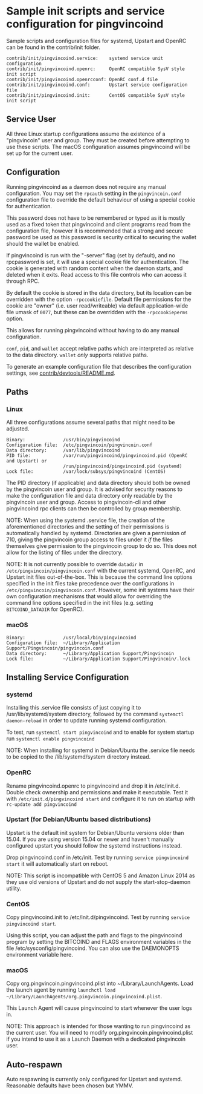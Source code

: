 Sample init scripts and service configuration for pingvincoind
==========================================================

Sample scripts and configuration files for systemd, Upstart and OpenRC
can be found in the contrib/init folder.

    contrib/init/pingvincoind.service:    systemd service unit configuration
    contrib/init/pingvincoind.openrc:     OpenRC compatible SysV style init script
    contrib/init/pingvincoind.openrcconf: OpenRC conf.d file
    contrib/init/pingvincoind.conf:       Upstart service configuration file
    contrib/init/pingvincoind.init:       CentOS compatible SysV style init script

Service User
---------------------------------

All three Linux startup configurations assume the existence of a "pingvincoin" user
and group.  They must be created before attempting to use these scripts.
The macOS configuration assumes pingvincoind will be set up for the current user.

Configuration
---------------------------------

Running pingvincoind as a daemon does not require any manual configuration. You may
set the `rpcauth` setting in the `pingvincoin.conf` configuration file to override
the default behaviour of using a special cookie for authentication.

This password does not have to be remembered or typed as it is mostly used
as a fixed token that pingvincoind and client programs read from the configuration
file, however it is recommended that a strong and secure password be used
as this password is security critical to securing the wallet should the
wallet be enabled.

If pingvincoind is run with the "-server" flag (set by default), and no rpcpassword is set,
it will use a special cookie file for authentication. The cookie is generated with random
content when the daemon starts, and deleted when it exits. Read access to this file
controls who can access it through RPC.

By default the cookie is stored in the data directory, but its location can be
overridden with the option `-rpccookiefile`. Default file permissions for the
cookie are "owner" (i.e. user read/writeable) via default application-wide file
umask of `0077`, but these can be overridden with the `-rpccookieperms` option.

This allows for running pingvincoind without having to do any manual configuration.

`conf`, `pid`, and `wallet` accept relative paths which are interpreted as
relative to the data directory. `wallet` *only* supports relative paths.

To generate an example configuration file that describes the configuration settings,
see [contrib/devtools/README.md](../contrib/devtools/README.md#gen-pingvincoin-confsh).

Paths
---------------------------------

### Linux

All three configurations assume several paths that might need to be adjusted.

    Binary:              /usr/bin/pingvincoind
    Configuration file:  /etc/pingvincoin/pingvincoin.conf
    Data directory:      /var/lib/pingvincoind
    PID file:            /var/run/pingvincoind/pingvincoind.pid (OpenRC and Upstart) or
                         /run/pingvincoind/pingvincoind.pid (systemd)
    Lock file:           /var/lock/subsys/pingvincoind (CentOS)

The PID directory (if applicable) and data directory should both be owned by the
pingvincoin user and group. It is advised for security reasons to make the
configuration file and data directory only readable by the pingvincoin user and
group. Access to pingvincoin-cli and other pingvincoind rpc clients can then be
controlled by group membership.

NOTE: When using the systemd .service file, the creation of the aforementioned
directories and the setting of their permissions is automatically handled by
systemd. Directories are given a permission of 710, giving the pingvincoin group
access to files under it _if_ the files themselves give permission to the
pingvincoin group to do so. This does not allow
for the listing of files under the directory.

NOTE: It is not currently possible to override `datadir` in
`/etc/pingvincoin/pingvincoin.conf` with the current systemd, OpenRC, and Upstart init
files out-of-the-box. This is because the command line options specified in the
init files take precedence over the configurations in
`/etc/pingvincoin/pingvincoin.conf`. However, some init systems have their own
configuration mechanisms that would allow for overriding the command line
options specified in the init files (e.g. setting `BITCOIND_DATADIR` for
OpenRC).

### macOS

    Binary:              /usr/local/bin/pingvincoind
    Configuration file:  ~/Library/Application Support/Pingvincoin/pingvincoin.conf
    Data directory:      ~/Library/Application Support/Pingvincoin
    Lock file:           ~/Library/Application Support/Pingvincoin/.lock

Installing Service Configuration
-----------------------------------

### systemd

Installing this .service file consists of just copying it to
/usr/lib/systemd/system directory, followed by the command
`systemctl daemon-reload` in order to update running systemd configuration.

To test, run `systemctl start pingvincoind` and to enable for system startup run
`systemctl enable pingvincoind`

NOTE: When installing for systemd in Debian/Ubuntu the .service file needs to be copied to the /lib/systemd/system directory instead.

### OpenRC

Rename pingvincoind.openrc to pingvincoind and drop it in /etc/init.d.  Double
check ownership and permissions and make it executable.  Test it with
`/etc/init.d/pingvincoind start` and configure it to run on startup with
`rc-update add pingvincoind`

### Upstart (for Debian/Ubuntu based distributions)

Upstart is the default init system for Debian/Ubuntu versions older than 15.04. If you are using version 15.04 or newer and haven't manually configured upstart you should follow the systemd instructions instead.

Drop pingvincoind.conf in /etc/init.  Test by running `service pingvincoind start`
it will automatically start on reboot.

NOTE: This script is incompatible with CentOS 5 and Amazon Linux 2014 as they
use old versions of Upstart and do not supply the start-stop-daemon utility.

### CentOS

Copy pingvincoind.init to /etc/init.d/pingvincoind. Test by running `service pingvincoind start`.

Using this script, you can adjust the path and flags to the pingvincoind program by
setting the BITCOIND and FLAGS environment variables in the file
/etc/sysconfig/pingvincoind. You can also use the DAEMONOPTS environment variable here.

### macOS

Copy org.pingvincoin.pingvincoind.plist into ~/Library/LaunchAgents. Load the launch agent by
running `launchctl load ~/Library/LaunchAgents/org.pingvincoin.pingvincoind.plist`.

This Launch Agent will cause pingvincoind to start whenever the user logs in.

NOTE: This approach is intended for those wanting to run pingvincoind as the current user.
You will need to modify org.pingvincoin.pingvincoind.plist if you intend to use it as a
Launch Daemon with a dedicated pingvincoin user.

Auto-respawn
-----------------------------------

Auto respawning is currently only configured for Upstart and systemd.
Reasonable defaults have been chosen but YMMV.
